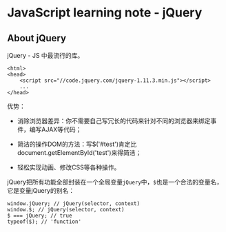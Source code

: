 # JavaScript learning note - jQuery

## About jQuery

jQuery - JS 中最流行的库。

	<html> 
	<head> 
		<script src="//code.jquery.com/jquery-1.11.3.min.js"></script> 
		...
	</head>
	
优势：

- 消除浏览器差异：你不需要自己写冗长的代码来针对不同的浏览器来绑定事件，编写AJAX等代码；

- 简洁的操作DOM的方法：写$('#test')肯定比document.getElementById('test')来得简洁；

- 轻松实现动画、修改CSS等各种操作。

jQuery把所有功能全部封装在一个全局变量`jQuery`中，`$`也是一个合法的变量名，它是变量jQuery的别名：

```
window.jQuery; // jQuery(selector, context)
window.$; // jQuery(selector, context)
$ === jQuery; // true
typeof($); // 'function'
```

